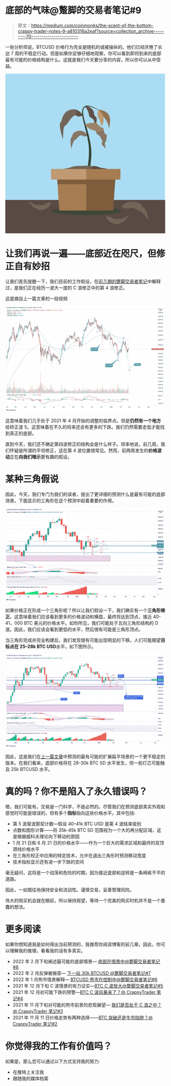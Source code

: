 # 底部的气味@蹩脚的交易者笔记#9

> 原文：<https://medium.com/coinmonks/the-scent-of-the-bottom-crappy-trader-notes-9-a810316a2eaf?source=collection_archive---------70----------------------->

一些分析师说，BTCUSD 价格行为完全是随机的或被操纵的。他们已经厌倦了长达 7 周的不稳定行动。但是如果你足够仔细地观察，你可以看到即将到来的底部最有可能的价格结构是什么。这就是我们今天要分享的内容，所以你可以从中受益。

![](img/7e065e392a3d6c36df88e9c3c252c209.png)

# 让我们再说一遍——底部近在咫尺，但修正自有妙招

让我们首先提醒一下，我们目前的工作假设，在[前几期的蹩脚交易者笔记](https://yentenobserver.medium.com/bottom-is-in-scenarios-crappy-trader-notes-8-9fc2dc4cf017)中解释过，是我们正在经历一波大一度的 C 浪修正中的第 4 浪修正。

这是摘自上一篇文章的一段视频

![](img/744cc101a76cc1e7df2c4138d1ac34f2.png)

这意味着我们几乎处于 2021 年 4 月开始的调整的临界点。但是**仍然有一个地方**给矫正波 5。这意味着在不久的将来还会有更多的下跌。我们仍然需要走低才能找到真正的底部。

直到今天，我们还不确定第四波修正的结构会是什么样子。坦率地说，前几周，我们怀疑是所谓的平坦修正，这在第 4 波位置很常见。然而，前两周发生的**价格波动**正在**向我们暗示**更有趣的假设。

# 某种三角假说

因此，今天，我们专门为我们的读者，提出了更详细的预测什么是最有可能的底部场景。下面显示的三角形在这个预测中起着重要的作用。

![](img/b2fa7e6b031500c51d330ce221c45a38.png)

如果价格正在形成一个三角形呢？所以让我们假设一下，我们确实有一个**三角形修正**。这意味着我们应该看到更多的价格波动和横盘，最终将达到顶点，接近 40-41，000 BTC 美元的价格水平。如你所见，我们可能处于五向三角形结构的 D 波。因此，我们应该会看到更低的水平，然后很有可能是三角形顶点。

当三角形完成并完全构建后，我们发现很有可能出现明显的下移。人们可能期望**目标点在 25–28k BTC USD**水平，如下图所示。

![](img/d6a3215f75c705da4d6102577ec21f5f.png)

因此，这是我们在[上一篇文章](https://yentenobserver.medium.com/bottom-is-in-scenarios-crappy-trader-notes-8-9fc2dc4cf017)中预测的最有可能的扩展扁平场景的一个更不稳定的版本。在我们看来，底部价格将在 28-30k BTC SD 水平发生，但一些灯芯可能触及 25k BTCUSD 水平。

# 真的吗？你不是陷入了永久错误吗？

嗯，我们可能有。交易是一门科学，不是必然的。尽管我们在预测底部真实外观和感觉时可能是错误的，但有多个**指标**指向这些价格水平。其中包括:

*   第 5 波斐波那契计数—假设 40–41k BTC USD 是第 4 波结束级别
*   点数和图形计算——将 35k-45k BTC SD 范围视为一个大的再分配区域，这是根据威科夫理论向下移动的原因
*   1 月 21 日和 6 月 21 日的价格水平——作为一个巨大的需求区域和最终的双顶颈线价格水平
*   在三角形校正中应用的特定技术，允许在退出三角形时预测移动宽度
*   技术指标显示还有进一步下跌的空间

毫无疑问，这将是一个动荡和危险的时期，因为接近底部和逆转是一条崎岖不平的道路。

因此，一如既往地保持安全和流动性。谨慎交易，妥善管理风险。

伟大的购买机会就在眼前，所以保持观望，等待一个完美的购买时机并不是一个愚蠢的想法。

# 更多阅读

如果你想知道我是如何得出当前预测的，我推荐你阅读博客的前几章。因此，你可以理解我的推理，看看我的话有多真实。

*   2022 年 2 月下旬阐述最可能的底部情景— [底部在情景中@蹩脚交易者笔记#8](https://yentenobserver.medium.com/bottom-is-in-scenarios-crappy-trader-notes-8-9fc2dc4cf017)
*   2022 年 2 月反弹被揭穿— [下一站 30k BTCUSD @蹩脚交易者笔记#7](https://yentenobserver.medium.com/next-station-30k-btcusd-crappy-trader-notes-7-204ea6d157cc)
*   2022 年 1 月熊市情景解释— [BTCUSD 熊市在控制中@蹩脚交易者笔记#6](https://yentenobserver.medium.com/btcusd-bears-are-in-control-crappy-trader-notes-6-50507d28179a)
*   2021 年 12 月下旬 C 波情景的有力证实—[BTC C 波放大@蹩脚交易者笔记#5](https://yentenobserver.medium.com/btc-wave-c-zoom-in-crappy-trader-notes-5-2cd5ccfc6a8a)
*   2021 年 12 月初可能下跌的预警—[BTC C 波风暴来了？@ CrappyTrader 笔记#4](https://yentenobserver.medium.com/wave-c-storm-is-coming-crappytrader-notes-4-d71eee69f4ff)
*   2021 年 11 月下旬对可能的熊市前景的悲观展望— [我们是否处于 C 浪之中？@ CrappyTrader 笔记#3](https://yentenobserver.medium.com/are-we-in-a-c-wave-crappytrader-notes-3-2eecee27ca45?source=your_stories_page----------------------------------------)
*   2021 年 11 月 11 日价格走势有两种选择——[BTC 突破还是牛市陷阱？@ CrappyTrader 笔记#2](https://yentenobserver.medium.com/a-btc-breakout-or-bull-trap-crappytrader-notes-2-f49c476a4c0)

# 你觉得我的工作有价值吗？

如果是，那么您可以通过以下方式支持我的努力:

*   在推特上关注我
*   跟随我的媒体档案